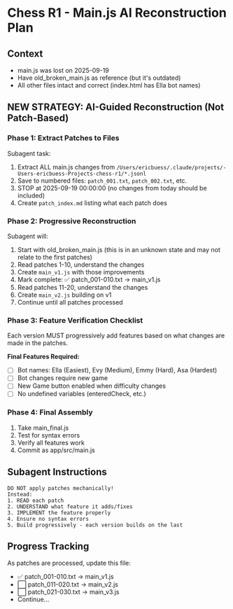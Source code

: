 # Chess R1 - Main.js AI Reconstruction Plan

## Context
- main.js was lost on 2025-09-19
- Have old_broken_main.js as reference (but it's outdated)
- All other files intact and correct (index.html has Ella bot names)

## NEW STRATEGY: AI-Guided Reconstruction (Not Patch-Based)

### Phase 1: Extract Patches to Files
Subagent task:
1. Extract ALL main.js changes from `/Users/ericbuess/.claude/projects/-Users-ericbuess-Projects-chess-r1/*.jsonl`
2. Save to numbered files: `patch_001.txt`, `patch_002.txt`, etc.
3. STOP at 2025-09-19 00:00:00 (no changes from today should be included)
4. Create `patch_index.md` listing what each patch does

### Phase 2: Progressive Reconstruction
Subagent will:
1. Start with old_broken_main.js (this is in an unknown state and may not relate to the first patches)
2. Read patches 1-10, understand the changes
3. Create `main_v1.js` with those improvements
4. Mark complete: ✅ patch_001-010.txt → main_v1.js
5. Read patches 11-20, understand the changes
6. Create `main_v2.js` building on v1
7. Continue until all patches processed

### Phase 3: Feature Verification Checklist
Each version MUST progressively add features based on what changes are made in the patches.

**Final Features Required:**
- [ ] Bot names: Ella (Easiest), Evy (Medium), Emmy (Hard), Asa (Hardest)
- [ ] Bot changes require new game
- [ ] New Game button enabled when difficulty changes
- [ ] No undefined variables (enteredCheck, etc.)

### Phase 4: Final Assembly
1. Take main_final.js
2. Test for syntax errors
3. Verify all features work
4. Commit as app/src/main.js

## Subagent Instructions
```
DO NOT apply patches mechanically!
Instead:
1. READ each patch
2. UNDERSTAND what feature it adds/fixes
3. IMPLEMENT the feature properly
4. Ensure no syntax errors
5. Build progressively - each version builds on the last
```

## Progress Tracking
As patches are processed, update this file:
- ✅ patch_001-010.txt → main_v1.js
- ⬜ patch_011-020.txt → main_v2.js
- ⬜ patch_021-030.txt → main_v3.js
- Continue...

